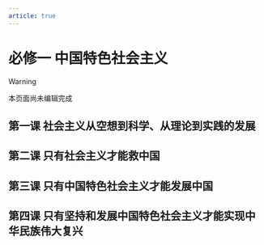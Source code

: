 ```yaml
---
article: true
---
```


# 必修一 中国特色社会主义

> [!warning]
> 本页面尚未编辑完成

## 第一课 社会主义从空想到科学、从理论到实践的发展
## 第二课 只有社会主义才能救中国
## 第三课 只有中国特色社会主义才能发展中国
## 第四课 只有坚持和发展中国特色社会主义才能实现中华民族伟大复兴